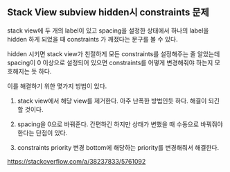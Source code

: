 ## Stack View subview hidden시 constraints 문제

stack view에 두 개의 label이 있고 spacing을 설정한 상태에서
하나의 label을 hidden 하게 되었을 때 constraints 가 깨졌다는 문구를 볼 수 있다.

hidden 시키면 stack view가 친절하게 모든 constraints를 설정해주는 줄 알았는데
spacing이 0 이상으로 설정되어 있으면 constraints를 어떻게 변경해줘야 하는지 모호해지는 듯 하다.

이를 해결하기 위한 몇가지 방법이 있다.

1. stack view에서 해당 view를 제거한다.
아주 난폭한 방법인듯 하다. 해결이 되긴 할 것이다.

2. spacing을 0으로 바꿔준다.
간편하긴 하지만 상태가 변했을 때 수동으로 바꿔줘야 한다는 단점이 있다.

3. constraints priority 변경
bottom에 해당하는 priority를 변경해줘서 해결한다.

https://stackoverflow.com/a/38237833/5761092
